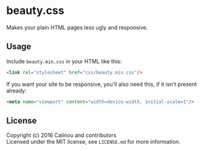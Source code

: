 # beauty.css

Makes your plain HTML pages less ugly and responsive.

## Usage

Include `beauty.min.css` in your HTML like this:

```html
<link rel="stylesheet" href="css/beauty.min.css"/>
```

If you want your site to be responsive, you'll also need this, if it isn't
present already:

```html
<meta name="viewport" content="width=device-width, initial-scale=1"/>
```

## License

Copyright (c) 2016 Calinou and contributors  
Licensed under the MIT license, see `LICENSE.md` for more information.
